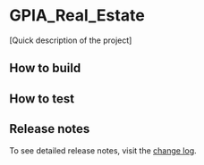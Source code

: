 # GPIA_Real_Estate

[Quick description of the project]

## How to build

## How to test

## Release notes

To see detailed release notes, visit the [change log](./CHANGELOG.md).
